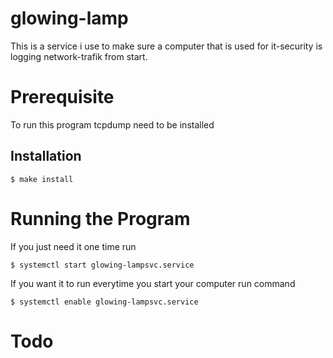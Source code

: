 # glowing-lamp
This is a service i use to make sure a computer that is used for it-security is logging network-trafik from start.


# Prerequisite
To run this program tcpdump need to be installed
## Installation 
```
$ make install
```
# Running the Program

If you just need it one time run
```
$ systemctl start glowing-lampsvc.service
```
If you want it to run everytime you start your computer run command
```
$ systemctl enable glowing-lampsvc.service
```

# Todo 
